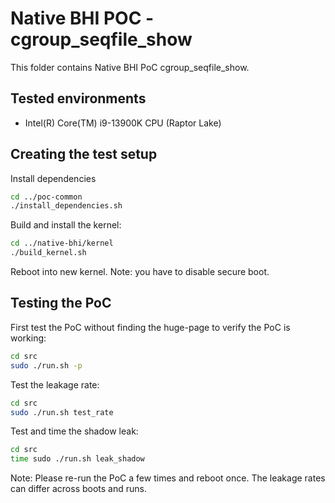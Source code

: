 # Native BHI POC - cgroup_seqfile_show

This folder contains Native BHI PoC cgroup_seqfile_show.

## Tested environments

- Intel(R) Core(TM) i9-13900K CPU (Raptor Lake)


## Creating the test setup

Install dependencies

``` bash
cd ../poc-common
./install_dependencies.sh
```

Build and install the kernel:

``` bash
cd ../native-bhi/kernel
./build_kernel.sh
```

Reboot into new kernel. Note: you have to disable secure boot.

## Testing the PoC

First test the PoC without finding the huge-page to verify
the PoC is working:

``` bash
cd src
sudo ./run.sh -p
```

Test the leakage rate:

``` bash
cd src
sudo ./run.sh test_rate
```

Test and time the shadow leak:

``` bash
cd src
time sudo ./run.sh leak_shadow
```

Note: Please re-run the PoC a few times and reboot once. The leakage
rates can differ across boots and runs.
